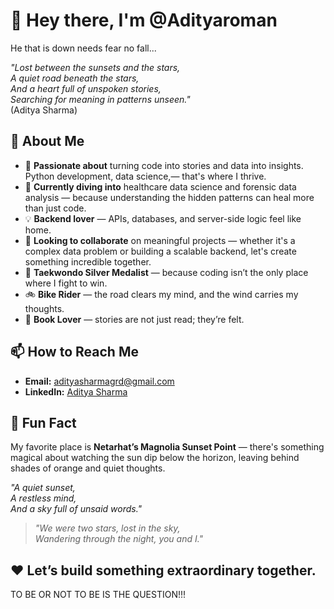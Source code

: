 # 👋 Hey there, I'm @Adityaroman  
He that is down needs fear no fall...

*"Lost between the sunsets and the stars,  
A quiet road beneath the stars,  
And a heart full of unspoken stories,  
Searching for meaning in patterns unseen."*  
                                 (Aditya Sharma)
## 🚀 About Me  
- 👀 **Passionate about** turning code into stories and data into insights. Python development, data science,— that's where I thrive.  
- 🌱 **Currently diving into** healthcare data science and forensic data analysis — because understanding the hidden patterns can heal more than just code.  
- 💡 **Backend lover** — APIs, databases, and server-side logic feel like home.  
- 💞️ **Looking to collaborate** on meaningful projects — whether it's a complex data problem or building a scalable backend, let's create something incredible together.  
- 🥋 **Taekwondo Silver Medalist** — because coding isn’t the only place where I fight to win.  
- 🚲 **Bike Rider** — the road clears my mind, and the wind carries my thoughts.  
- 📖 **Book Lover** — stories are not just read; they’re felt.  

## 📫 How to Reach Me  
- **Email:** [adityasharmagrd@gmail.com](mailto:adityasharmagrd@gmail.com)  
- **LinkedIn:** [Aditya Sharma](https://www.linkedin.com/in/aditya-sharma-98b73228a?lipi=urn%3Ali%3Apage%3Ad_flagship3_profile_view_base_contact_details%3BERtrvHl9SsmyjFIjWQt%2F4Q%3D%3D)  

## 🌅 Fun Fact  
My favorite place is **Netarhat’s Magnolia Sunset Point** — there's something magical about watching the sun dip below the horizon, leaving behind shades of orange and quiet thoughts.  




*"A quiet sunset,  
A restless mind,  
And a sky full of unsaid words."*


> *"We were two stars, lost in the sky,  
> Wandering through the night, you and I."*  

## ❤️ Let’s build something extraordinary together.  
  

TO BE OR NOT TO BE IS THE QUESTION!!!
<!---
Adityaroman/Adityaroman is a ✨ special ✨ repository because its `README.md` (this file) appears on your GitHub profile.
You can click the Preview link to take a look at your changes.
--->
